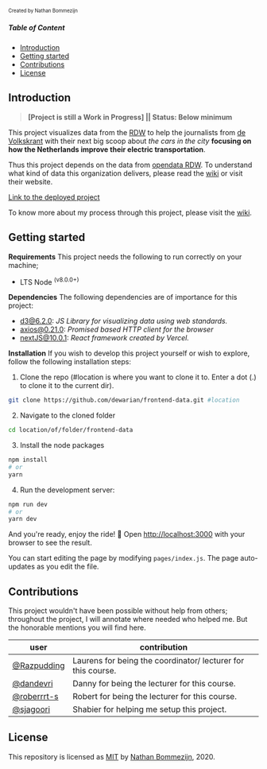 <sub><sup>Created by Nathan Bommezijn</sub></sup>

##### Table of Content

-   [Introduction](#introduction)
-   [Getting started](#getting-started)
-   [Contributions](#contribution)
-   [License](#license)

## Introduction

> **[Project is still a Work in Progress] || Status: Below minimum**

This project visualizes data from the [RDW](https://www.rdw.nl/) to help the journalists from [de Volkskrant](https://www.volkskrant.nl/) with their next big scoop about _the cars in the city_ **focusing on how the Netherlands improve their electric transportation**.

Thus this project depends on the data from [opendata RDW](https://opendata.rdw.nl/). To understand what kind of data this organization delivers, please read the [wiki](https://github.com/dewarian/frontend-data/wiki) or visit their website.

[Link to the deployed project](bommezijn.me)

To know more about my process through this project, please visit the [wiki](https://github.com/dewarian/frontend-data/wiki).

## Getting started

**Requirements**
This project needs the following to run correctly on your machine;

-   LTS Node <sup>(v8.0.0+)</sup>

**Dependencies**
The following dependencies are of importance for this project:

-   [d3@6.2.0](https://www.npmjs.com/package/d3): _JS Library for visualizing data using web standards._
-   [axios@0.21.0](https://www.npmjs.com/package/axios): _Promised based HTTP client for the browser_
-   [nextJS@10.0.1](https://www.npmjs.com/package/next): _React framework created by Vercel._

**Installation**
If you wish to develop this project yourself or wish to explore, follow the following installation steps:

1. Clone the repo (#location is where you want to clone it to. Enter a dot (.) to clone it to the current dir).

```zsh
git clone https://github.com/dewarian/frontend-data.git #location
```

2. Navigate to the cloned folder

```zsh
cd location/of/folder/frontend-data
```

3. Install the node packages

```zsh
npm install
# or
yarn
```

4. Run the development server:

```zsh
npm run dev
# or
yarn dev
```

And you're ready, enjoy the ride! 🎉
Open [http://localhost:3000](http://localhost:3000) with your browser to see the result.

You can start editing the page by modifying `pages/index.js`. The page auto-updates as you edit the file.

## Contributions

This project wouldn't have been possible without help from others; throughout the project, I will annotate where needed who helped me. But the honorable mentions you will find here.

| user                                         | contribution                                                 |
| -------------------------------------------- | ------------------------------------------------------------ |
| [@Razpudding](https://github.com/razpudding) | Laurens for being the coordinator/ lecturer for this course. |
| [@dandevri](https://github.com/dandevri)     | Danny for being the lecturer for this course.                |
| [@roberrrt-s](https://github.com/roberrrt-s) | Robert for being the lecturer for this course.               |
| [@sjagoori](https://github.com/sjagoori)     | Shabier for helping me setup this project.                   |

## License

This repository is licensed as [MIT](/LICENSE) by [Nathan Bommezijn](https://github.com/dewarian), 2020.
